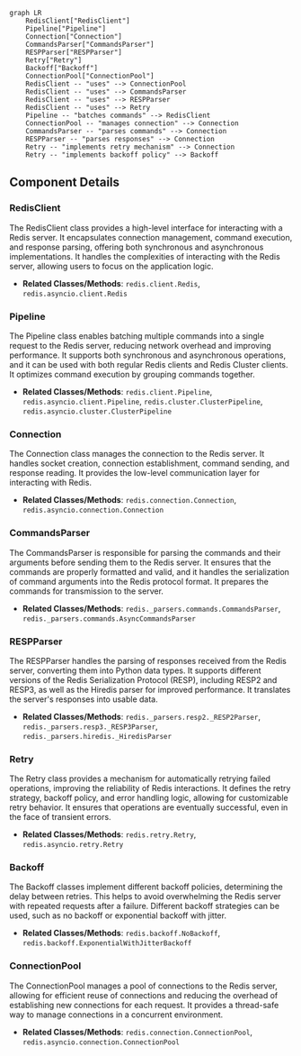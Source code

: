 ```mermaid
graph LR
    RedisClient["RedisClient"]
    Pipeline["Pipeline"]
    Connection["Connection"]
    CommandsParser["CommandsParser"]
    RESPParser["RESPParser"]
    Retry["Retry"]
    Backoff["Backoff"]
    ConnectionPool["ConnectionPool"]
    RedisClient -- "uses" --> ConnectionPool
    RedisClient -- "uses" --> CommandsParser
    RedisClient -- "uses" --> RESPParser
    RedisClient -- "uses" --> Retry
    Pipeline -- "batches commands" --> RedisClient
    ConnectionPool -- "manages connection" --> Connection
    CommandsParser -- "parses commands" --> Connection
    RESPParser -- "parses responses" --> Connection
    Retry -- "implements retry mechanism" --> Connection
    Retry -- "implements backoff policy" --> Backoff
```

## Component Details

### RedisClient
The RedisClient class provides a high-level interface for interacting with a Redis server. It encapsulates connection management, command execution, and response parsing, offering both synchronous and asynchronous implementations. It handles the complexities of interacting with the Redis server, allowing users to focus on the application logic.
- **Related Classes/Methods**: `redis.client.Redis`, `redis.asyncio.client.Redis`

### Pipeline
The Pipeline class enables batching multiple commands into a single request to the Redis server, reducing network overhead and improving performance. It supports both synchronous and asynchronous operations, and it can be used with both regular Redis clients and Redis Cluster clients. It optimizes command execution by grouping commands together.
- **Related Classes/Methods**: `redis.client.Pipeline`, `redis.asyncio.client.Pipeline`, `redis.cluster.ClusterPipeline`, `redis.asyncio.cluster.ClusterPipeline`

### Connection
The Connection class manages the connection to the Redis server. It handles socket creation, connection establishment, command sending, and response reading. It provides the low-level communication layer for interacting with Redis.
- **Related Classes/Methods**: `redis.connection.Connection`, `redis.asyncio.connection.Connection`

### CommandsParser
The CommandsParser is responsible for parsing the commands and their arguments before sending them to the Redis server. It ensures that the commands are properly formatted and valid, and it handles the serialization of command arguments into the Redis protocol format. It prepares the commands for transmission to the server.
- **Related Classes/Methods**: `redis._parsers.commands.CommandsParser`, `redis._parsers.commands.AsyncCommandsParser`

### RESPParser
The RESPParser handles the parsing of responses received from the Redis server, converting them into Python data types. It supports different versions of the Redis Serialization Protocol (RESP), including RESP2 and RESP3, as well as the Hiredis parser for improved performance. It translates the server's responses into usable data.
- **Related Classes/Methods**: `redis._parsers.resp2._RESP2Parser`, `redis._parsers.resp3._RESP3Parser`, `redis._parsers.hiredis._HiredisParser`

### Retry
The Retry class provides a mechanism for automatically retrying failed operations, improving the reliability of Redis interactions. It defines the retry strategy, backoff policy, and error handling logic, allowing for customizable retry behavior. It ensures that operations are eventually successful, even in the face of transient errors.
- **Related Classes/Methods**: `redis.retry.Retry`, `redis.asyncio.retry.Retry`

### Backoff
The Backoff classes implement different backoff policies, determining the delay between retries. This helps to avoid overwhelming the Redis server with repeated requests after a failure. Different backoff strategies can be used, such as no backoff or exponential backoff with jitter.
- **Related Classes/Methods**: `redis.backoff.NoBackoff`, `redis.backoff.ExponentialWithJitterBackoff`

### ConnectionPool
The ConnectionPool manages a pool of connections to the Redis server, allowing for efficient reuse of connections and reducing the overhead of establishing new connections for each request. It provides a thread-safe way to manage connections in a concurrent environment.
- **Related Classes/Methods**: `redis.connection.ConnectionPool`, `redis.asyncio.connection.ConnectionPool`
